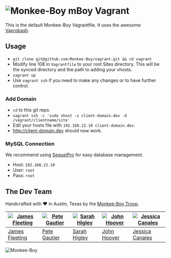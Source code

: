 ![Monkee-Boy](https://dujrsrsgsd3nh.cloudfront.net/img/emoticons/113009/mboy-1403710932.jpg) mBoy Vagrant
==============

This is the default Monkee-Boy Vagrantfile. It uses the awesome [Vaprobash](https://github.com/fideloper/Vaprobash).

## Usage

* `git clone git@github.com:Monkee-Boy/vagrant.git && cd vagrant`
* Modify line 108 in `Vagrantfile` to your root Sites directory. This will be the synced directory and the path to adding your vhosts.
* `vagrant up`
* Use `vagrant ssh` if you need to make any changes or to have further control.

### Add Domain

* `cd` to this git repo.
* `vagrant ssh -c 'sudo vhost -s client-domain.dev -d /vagrant/clientname/site'`
* Edit your hosts file with `192.168.22.10 client-domain.dev`.
* http://client-domain.dev should now work.

### MySQL Connection

We recommend using [SequelPro](http://www.sequelpro.com/) for easy database management.

* Host: `192.168.22.10`
* User: `root`
* Pass: `root`

## The Dev Team

Handcrafted with ♥ in Austin, Texas by the [Monkee-Boy Troop](http://www.monkee-boy.com/about/the-troop.php).

| [![James Fleeting](https://avatars0.githubusercontent.com/u/23062?s=100)](https://github.com/fleeting) | [![Pete Gautier](https://avatars3.githubusercontent.com/u/5394199?s=100)](https://github.com/pgautier404) | [![Sarah Higley](https://avatars3.githubusercontent.com/u/3819570?s=100)](https://github.com/smhigley) | [![John Hoover](https://avatars2.githubusercontent.com/u/48278?s=100)](https://github.com/defvayne23) | [![Jessica Canales](https://avatars3.githubusercontent.com/u/6892358?s=100)](https://github.com/jesscanales) |
|---|---|---|---|---|
| [James Fleeting](http://github.com/fleeting) | [Pete Gautier](https://github.com/pgautier404) | [Sarah Higley](https://github.com/smhigley) | [John Hoover](https://github.com/defvayne23) | [Jessica Canales](https://github.com/jesscanales) |

![Monkee-Boy](http://www.monkee-boy.com/img/logo-withtag-vertical-dark.jpg)
